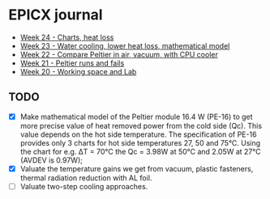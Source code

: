 # EPICX journal

- [Week 24 - Charts, heat loss](<journal/week 24.md>)
- [Week 23 - Water cooling, lower heat loss, mathematical model](<journal/week 23.md>)
- [Week 22 - Compare Peltier in air, vacuum, with CPU cooler](<journal/week 22.md>)
- [Week 21 - Peltier runs and fails](<journal/week 21.md>)
- [Week 20 - Working space and Lab](<journal/week 20.md>)

## TODO

- [x] Make mathematical model of the Peltier module 16.4 W (PE-16) to get more precise value of heat removed power from the cold side (Qc). This value depends on the hot side temperature. The specification of PE-16 provides only 3 charts for hot side temperatures 27, 50 and 75&deg;C. Using the chart for e.g. &#916;T = 70&deg;C the Qc = 3.98W at 50&deg;C and 2.05W at 27&deg;C (AVDEV is 0.97W);
- [x] Valuate the temperature gains we get from vacuum, plastic fasteners, thermal radiation reduction with AL foil.
- [ ] Valuate two-step cooling approaches.
